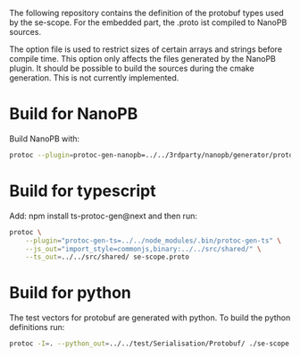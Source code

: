 The following repository contains the definition of the protobuf types used by the se-scope. 
For the embedded part, the .proto ist compiled to NanoPB sources.

The option file is used to restrict sizes of certain arrays and strings before compile time.
This option only affects the files generated by the NanoPB plugin.
It should be possible to build the sources during the cmake generation. This is not currently implemented.
# Build for NanoPB
Build NanoPB with:
```bash
protoc --plugin=protoc-gen-nanopb=../../3rdparty/nanopb/generator/protoc-gen-nanopb --nanopb_out=. ./se-scope.proto
```

# Build for typescript 
Add: npm install ts-protoc-gen@next
and then run:
```bash
protoc \
    --plugin="protoc-gen-ts=../../node_modules/.bin/protoc-gen-ts" \
    --js_out="import_style=commonjs,binary:../../src/shared/" \
    --ts_out=../../src/shared/ se-scope.proto 
```

# Build for python
The test vectors for protobuf are generated with python. To build the python definitions run: 
```bash
protoc -I=. --python_out=../../test/Serialisation/Protobuf/ ./se-scope.proto
```
